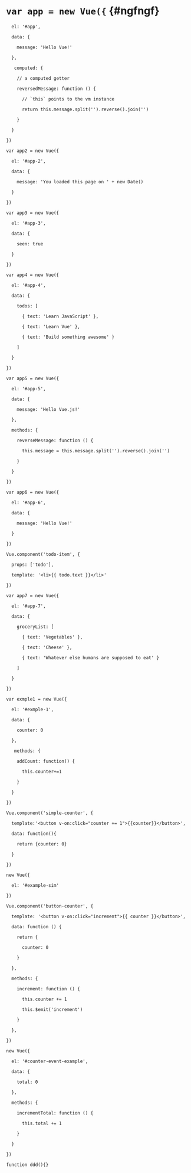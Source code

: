 # `var app = new Vue({` {#ngfngf}

`  el: '#app',`

`  data: {`

`    message: 'Hello Vue!'`

`  },`

`   computed: {`

`    // a computed getter`

`    reversedMessage: function () {`

``      // `this` points to the vm instance``

`      return this.message.split('').reverse().join('')`

`    }`

`  }`

`})`



`var app2 = new Vue({`

`  el: '#app-2',`

`  data: {`

`    message: 'You loaded this page on ' + new Date()`

`  }`

`})`



`var app3 = new Vue({`

`  el: '#app-3',`

`  data: {`

`    seen: true`

`  }`

`})`



`var app4 = new Vue({`

`  el: '#app-4',`

`  data: {`

`    todos: [`

`      { text: 'Learn JavaScript' },`

`      { text: 'Learn Vue' },`

`      { text: 'Build something awesome' }`

`    ]`

`  }`

`})`



`var app5 = new Vue({`

`  el: '#app-5',`

`  data: {`

`    message: 'Hello Vue.js!'`

`  },`

`  methods: {`

`    reverseMessage: function () {`

`      this.message = this.message.split('').reverse().join('')`

`    }`

`  }`

`})`



`var app6 = new Vue({`

`  el: '#app-6',`

`  data: {`

`    message: 'Hello Vue!'`

`  }`

`})`



`Vue.component('todo-item', {`

`  props: ['todo'],`

`  template: '<li>{{ todo.text }}</li>'`

`})`

`var app7 = new Vue({`

`  el: '#app-7',`

`  data: {`

`    groceryList: [`

`      { text: 'Vegetables' },`

`      { text: 'Cheese' },`

`      { text: 'Whatever else humans are supposed to eat' }`

`    ]`

`  }`

`})`



`var exmple1 = new Vue({`

`  el: '#exmple-1',`

```
  data: {
```

`    counter: 0`

`  },`

`   methods: {`

`    addCount: function() {`

`      this.counter+=1`

`    }`

`  }`

`})`



`Vue.component('simple-counter', {`

`  template:'<button v-on:click="counter += 1">{{counter}}</button>',`

`  data: function(){`

`    return {counter: 0}`

`  }`

`})`

`new Vue({`

`  el: '#example-sim'`

`})`



`Vue.component('button-counter', {`

`  template: '<button v-on:click="increment">{{ counter }}</button>',`

`  data: function () {`

`    return {`

`      counter: 0`

`    }`

`  },`

`  methods: {`

`    increment: function () {`

`      this.counter += 1`

`      this.$emit('increment')`

`    }`

`  },`

`})`

`new Vue({`

`  el: '#counter-event-example',`

`  data: {`

`    total: 0`

`  },`

`  methods: {`

`    incrementTotal: function () {`

`      this.total += 1`

`    }`

`  }`

`})`

`function ddd(){}`



